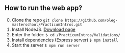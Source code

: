 ## How to run the web app?

0. Clone the repo `git clone https://github.com/oleg-masterschool/PracticumIntros.git`
1. Install NodeJS. [Download page](https://nodejs.org/en/download/)
2. Enter the folder: `$ cd /PracticumIntros/Validations/`
3. Install dependencies (Express server) `$ npm install`
4. Start the server `$ npm run server`